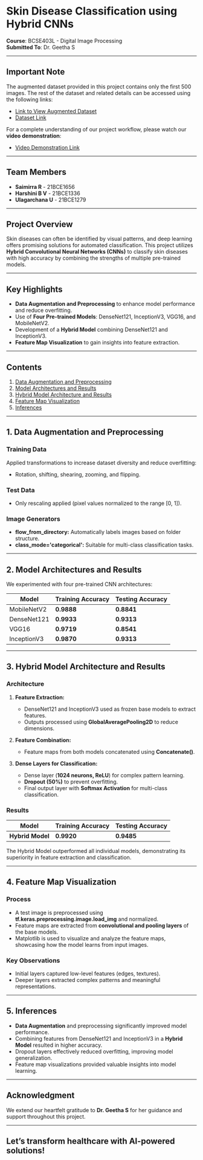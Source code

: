 # **Skin Disease Classification using Hybrid CNNs**  

**Course**: BCSE403L - Digital Image Processing  
**Submitted To**: Dr. Geetha S  

---

## **Important Note**  
The augmented dataset provided in this project contains only the first 500 images. The rest of the dataset and related details can be accessed using the following links:  
- [Link to View Augmented Dataset](https://drive.google.com/file/d/1nYuTSkGg2wG-HzIZPNTtkHOBaqvIFglt/view?usp=sharing)  
- [Dataset Link](https://www.kaggle.com/datasets/subirbiswas19/skin-disease-dataset)  

For a complete understanding of our project workflow, please watch our **video demonstration**:  
- [Video Demonstration Link](https://drive.google.com/file/d/1eS3eioIGB-xtX1EGVe6HSOtukupV3zP0/view?usp=sharing)  

---

## **Team Members**  
- **Saimirra R** - 21BCE1656  
- **Harshini B V** - 21BCE1336  
- **Ulagarchana U** - 21BCE1279  

---

## **Project Overview**  

Skin diseases can often be identified by visual patterns, and deep learning offers promising solutions for automated classification. This project utilizes **Hybrid Convolutional Neural Networks (CNNs)** to classify skin diseases with high accuracy by combining the strengths of multiple pre-trained models.  

---

## **Key Highlights**  
- **Data Augmentation and Preprocessing** to enhance model performance and reduce overfitting.  
- Use of **Four Pre-trained Models**: DenseNet121, InceptionV3, VGG16, and MobileNetV2.  
- Development of a **Hybrid Model** combining DenseNet121 and InceptionV3.  
- **Feature Map Visualization** to gain insights into feature extraction.  

---

## **Contents**  
1. [Data Augmentation and Preprocessing](#1-data-augmentation-and-preprocessing)  
2. [Model Architectures and Results](#2-model-architectures-and-results)  
3. [Hybrid Model Architecture and Results](#3-hybrid-model-architecture-and-results)  
4. [Feature Map Visualization](#4-feature-map-visualization)  
5. [Inferences](#5-inferences)  

---

## **1. Data Augmentation and Preprocessing**  

### **Training Data**  
Applied transformations to increase dataset diversity and reduce overfitting:  
- Rotation, shifting, shearing, zooming, and flipping.  

### **Test Data**  
- Only rescaling applied (pixel values normalized to the range [0, 1]).  

### **Image Generators**  
- **flow_from_directory:** Automatically labels images based on folder structure.  
- **class_mode='categorical':** Suitable for multi-class classification tasks.  

---

## **2. Model Architectures and Results**  

We experimented with four pre-trained CNN architectures:  

| **Model**        | **Training Accuracy** | **Testing Accuracy** |  
|-------------------|-----------------------|-----------------------|  
| MobileNetV2       | **0.9888**           | **0.8841**           |  
| DenseNet121       | **0.9933**           | **0.9313**           |  
| VGG16             | **0.9719**           | **0.8541**           |  
| InceptionV3       | **0.9870**           | **0.9313**           |  

---

## **3. Hybrid Model Architecture and Results**  

### **Architecture**  

1. **Feature Extraction:**  
   - DenseNet121 and InceptionV3 used as frozen base models to extract features.  
   - Outputs processed using **GlobalAveragePooling2D** to reduce dimensions.  

2. **Feature Combination:**  
   - Feature maps from both models concatenated using **Concatenate()**.  

3. **Dense Layers for Classification:**  
   - Dense layer (**1024 neurons, ReLU**) for complex pattern learning.  
   - **Dropout (50%)** to prevent overfitting.  
   - Final output layer with **Softmax Activation** for multi-class classification.  

### **Results**  

| **Model**        | **Training Accuracy** | **Testing Accuracy** |  
|-------------------|-----------------------|-----------------------|  
| **Hybrid Model**  | **0.9920**           | **0.9485**           |  

The Hybrid Model outperformed all individual models, demonstrating its superiority in feature extraction and classification.  

---

## **4. Feature Map Visualization**  

### **Process**  
- A test image is preprocessed using **tf.keras.preprocessing.image.load_img** and normalized.  
- Feature maps are extracted from **convolutional and pooling layers** of the base models.  
- Matplotlib is used to visualize and analyze the feature maps, showcasing how the model learns from input images.  

### **Key Observations**  
- Initial layers captured low-level features (edges, textures).  
- Deeper layers extracted complex patterns and meaningful representations.  

---

## **5. Inferences**  

- **Data Augmentation** and preprocessing significantly improved model performance.  
- Combining features from DenseNet121 and InceptionV3 in a **Hybrid Model** resulted in higher accuracy.  
- Dropout layers effectively reduced overfitting, improving model generalization.  
- Feature map visualizations provided valuable insights into model learning.  

---

## **Acknowledgment**  

We extend our heartfelt gratitude to **Dr. Geetha S** for her guidance and support throughout this project.  

---

## **Let’s transform healthcare with AI-powered solutions!**  
